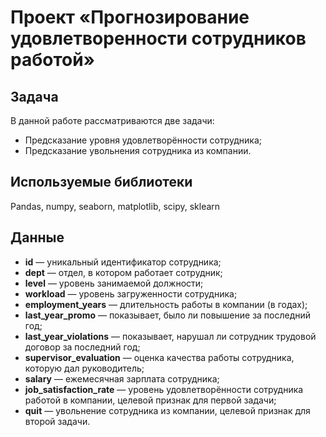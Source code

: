 # Проект «Прогнозирование удовлетворенности сотрудников работой»

## Задача
В данной работе рассматриваются две задачи:
 - Предсказание уровня удовлетворённости сотрудника;
 - Предсказание увольнения сотрудника из компании.

## Используемые библиотеки

Pandas, numpy, seaborn, matplotlib, scipy, sklearn

## Данные

 - <b>id</b> — уникальный идентификатор сотрудника;
 - <b>dept</b> — отдел, в котором работает сотрудник;
 - <b>level</b> — уровень занимаемой должности;
 - <b>workload</b> — уровень загруженности сотрудника;
 - <b>employment_years</b> — длительность работы в компании (в годах);
 - <b>last_year_promo</b> — показывает, было ли повышение за последний год;
 - <b>last_year_violations</b> — показывает, нарушал ли сотрудник трудовой договор за последний год;
 - <b>supervisor_evaluation</b> — оценка качества работы сотрудника, которую дал руководитель;
 - <b>salary</b> — ежемесячная зарплата сотрудника;
 - <b>job_satisfaction_rate</b> — уровень удовлетворённости сотрудника работой в компании, целевой признак для первой задачи;
 - <b>quit</b> — увольнение сотрудника из компании, целевой признак для второй задачи.

